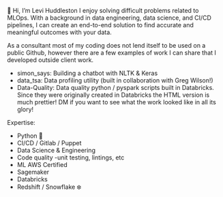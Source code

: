 :raised_hands: Hi, I’m Levi Huddleston
I enjoy solving difficult problems related to MLOps. With a background in data engineering, data science, and CI/CD pipelines, I can create an end-to-end solution to find accurate and meaningful outcomes with your data.

As a consultant most of my coding does not lend itself to be used on a public Github, however there are a few examples of work I can share that I developed outside client work.     
  - simon_says: Building a chatbot with NLTK & Keras
  - data_tsa: Data profiling utility (built in collaboration with Greg Wilson!)
  - Data-Quality: Data quality python / pyspark scripts built in Databricks. Since they were originally created in Databricks the HTML version is much prettier! DM if you want to see what the work looked like in all its glory!
 
Expertise:
- Python :snake:
- CI/CD / Gitlab / Puppet
- Data Science & Engineering
- Code quality -unit testing, lintings, etc
- ML AWS Certified
- Sagemaker
- Databricks
- Redshift / Snowflake :snowflake:
